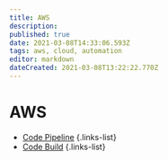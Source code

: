 ```yaml
---
title: AWS
description: 
published: true
date: 2021-03-08T14:33:06.593Z
tags: aws, cloud, automation
editor: markdown
dateCreated: 2021-03-08T13:22:22.770Z
---
```


# AWS
- [Code Pipeline](/training/aws/code_pipeline)
{.links-list}
- [Code Build](/training/aws/code_build)
{.links-list}